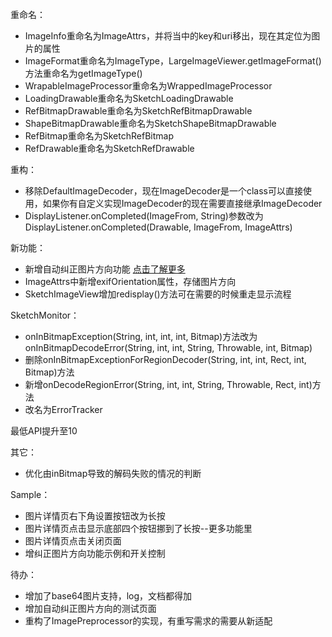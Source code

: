 重命名：
* ImageInfo重命名为ImageAttrs，并将当中的key和uri移出，现在其定位为图片的属性
* ImageFormat重命名为ImageType，LargeImageViewer.getImageFormat()方法重命名为getImageType()
* WrapableImageProcessor重命名为WrappedImageProcessor
* LoadingDrawable重命名为SketchLoadingDrawable
* RefBitmapDrawable重命名为SketchRefBitmapDrawable
* ShapeBitmapDrawable重命名为SketchShapeBitmapDrawable
* RefBitmap重命名为SketchRefBitmap
* RefDrawable重命名为SketchRefDrawable

重构：
* 移除DefaultImageDecoder，现在ImageDecoder是一个class可以直接使用，如果你有自定义实现ImageDecoder的现在需要直接继承ImageDecoder
* DisplayListener.onCompleted(ImageFrom, String)参数改为DisplayListener.onCompleted(Drawable, ImageFrom, ImageAttrs)

新功能：
* 新增自动纠正图片方向功能 [点击了解更多](../wiki/correct_image_orientation.md)
* ImageAttrs中新增exifOrientation属性，存储图片方向
* SketchImageView增加redisplay()方法可在需要的时候重走显示流程

SketchMonitor：
* onInBitmapException(String, int, int, int, Bitmap)方法改为onInBitmapDecodeError(String, int, int, String, Throwable, int, Bitmap)
* 删除onInBitmapExceptionForRegionDecoder(String, int, int, Rect, int, Bitmap)方法
* 新增onDecodeRegionError(String, int, int, String, Throwable, Rect, int)方法
* 改名为ErrorTracker

最低API提升至10

其它：
* 优化由inBitmap导致的解码失败的情况的判断

Sample：
* 图片详情页右下角设置按钮改为长按
* 图片详情页点击显示底部四个按钮挪到了长按--更多功能里
* 图片详情页点击关闭页面
* 增纠正图片方向功能示例和开关控制


待办：
* 增加了base64图片支持，log，文档都得加
* 增加自动纠正图片方向的测试页面
* 重构了ImagePreprocessor的实现，有重写需求的需要从新适配
